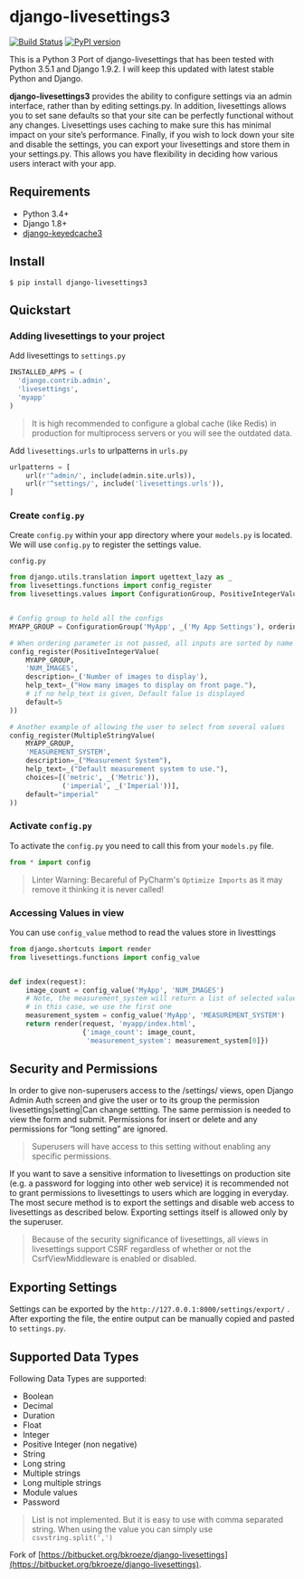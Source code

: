 django-livesettings3
=====
[![Build Status](https://travis-ci.org/kunaldeo/django-livesettings3.svg?branch=master)](https://travis-ci.org/kunaldeo/django-livesettings3) [![PyPI version](https://badge.fury.io/py/django-livesettings3.svg)](https://badge.fury.io/py/django-livesettings3)

This is a Python 3 Port of django-livesettings that has been tested with Python 3.5.1 and Django 1.9.2. I will keep this updated with latest stable Python and Django. 

**django-livesettings3** provides the ability to configure settings via an admin interface, rather than by editing settings.py. In addition, livesettings allows you to set sane defaults so that your site can be perfectly functional without any changes. Livesettings uses caching to make sure this has minimal impact on your site’s performance. Finally, if you wish to lock down your site and disable the settings, you can export your livesettings and store them in your settings.py. This allows you have flexibility in deciding how various users interact with your app.

## Requirements
- Python 3.4+
- Django 1.8+
- [django-keyedcache3](https://github.com/kunaldeo/django-keyedcache3)

## Install
```
$ pip install django-livesettings3
```
## Quickstart

### Adding livesettings to your project

Add livesettings to `settings.py`

```python
INSTALLED_APPS = (
  'django.contrib.admin',
  'livesettings',
  'myapp'
)
```
> It is high recommended to configure a global cache (like Redis) in production for multiprocess servers or you will see the outdated data.

Add `livesettings.urls` to urlpatterns in `urls.py`

```python
urlpatterns = [
    url(r'^admin/', include(admin.site.urls)),
    url(r'^settings/', include('livesettings.urls')),
]
```
### Create `config.py`
Create `config.py` within your app directory where your `models.py` is located. We will use `config.py` to register the settings value.

`config.py`

```python
from django.utils.translation import ugettext_lazy as _
from livesettings.functions import config_register
from livesettings.values import ConfigurationGroup, PositiveIntegerValue, MultipleStringValue


# Config group to hold all the configs
MYAPP_GROUP = ConfigurationGroup('MyApp', _('My App Settings'), ordering=0)

# When ordering parameter is not passed, all inputs are sorted by name
config_register(PositiveIntegerValue(
    MYAPP_GROUP,
    'NUM_IMAGES',
    description=_('Number of images to display'),
    help_text=_("How many images to display on front page."),
    # if no help_text is given, Default falue is displayed
    default=5
))

# Another example of allowing the user to select from several values
config_register(MultipleStringValue(
    MYAPP_GROUP,
    'MEASUREMENT_SYSTEM',
    description=_("Measurement System"),
    help_text=_("Default measurement system to use."),
    choices=[('metric', _('Metric')),
             ('imperial', _('Imperial'))],
    default="imperial"
))

```

### Activate `config.py`
To activate the `config.py` you need to call this from your `models.py` file.

```python
from * import config
```

> Linter Warning: Becareful of PyCharm's `Optimize Imports` as it may remove it thinking it is never called!

### Accessing Values in view

You can use `config_value` method to read the values store in livesttings

```python
from django.shortcuts import render
from livesettings.functions import config_value


def index(request):
    image_count = config_value('MyApp', 'NUM_IMAGES')
    # Note, the measurement_system will return a list of selected values
    # in this case, we use the first one
    measurement_system = config_value('MyApp', 'MEASUREMENT_SYSTEM')
    return render(request, 'myapp/index.html',
                  {'image_count': image_count,
                   'measurement_system': measurement_system[0]})
```

## Security and Permissions

In order to give non-superusers access to the /settings/ views, open Django Admin Auth screen and give the user or to its group the permission livesettings|setting|Can change settting. The same permission is needed to view the form and submit. Permissions for insert or delete and any permissions for “long setting” are ignored.

> Superusers will have access to this setting without enabling any specific permissions.

If you want to save a sensitive information to livesettings on production site (e.g. a password for logging into other web service) it is recommended not to grant permissions to livesettings to users which are logging in everyday. The most secure method is to export the settings and disable web access to livesettings as described below. Exporting settings itself is allowed only by the superuser.

> Because of the security significance of livesettings, all views in livesettings support CSRF regardless of whether or not the CsrfViewMiddleware is enabled or disabled.

## Exporting Settings

Settings can be exported by the `http://127.0.0.1:8000/settings/export/` . After exporting the file, the entire output can be manually copied and pasted to `settings.py`.

## Supported Data Types

Following Data Types are supported:

- Boolean
- Decimal
- Duration
- Float
- Integer
- Positive Integer (non negative)
- String
- Long string
- Multiple strings
- Long multiple strings
- Module values
- Password

>List is not implemented. But it is easy to use with comma separated string. When using the value you can simply use `csvstring.split(',')`

Fork of [https://bitbucket.org/bkroeze/django-livesettings](https://bitbucket.org/bkroeze/django-livesettings).
